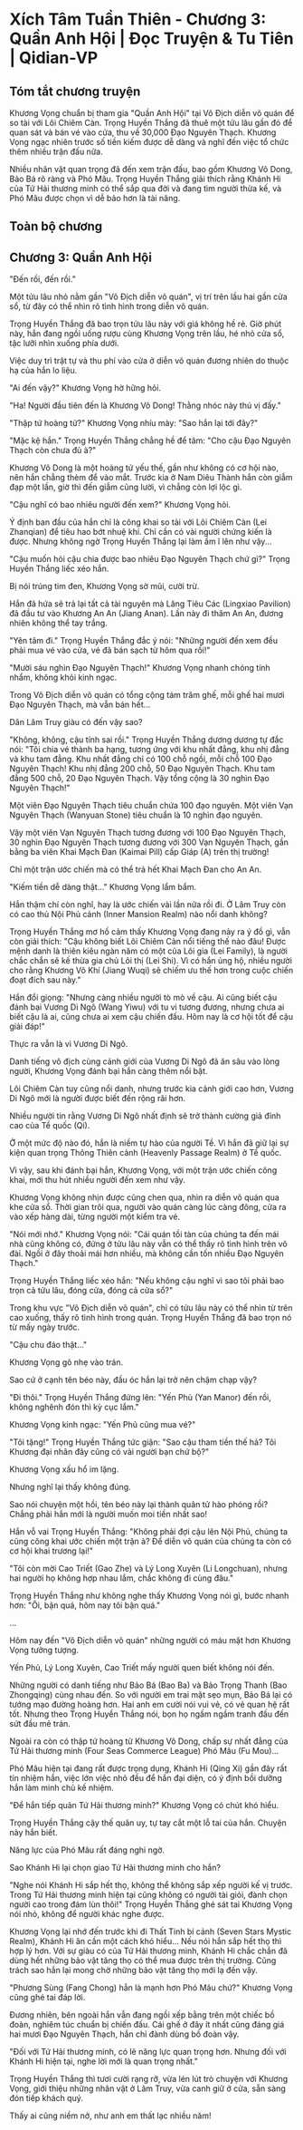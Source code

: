 # Xích Tâm Tuần Thiên - Chương 3: Quần Anh Hội | Đọc Truyện & Tu Tiên | Qidian-VP



## Tóm tắt chương truyện

Khương Vọng chuẩn bị tham gia "Quần Anh Hội" tại Vô Địch diễn võ quán để so tài với Lôi Chiêm Càn. Trọng Huyền Thắng đã thuê một tửu lâu gần đó để quan sát và bán vé vào cửa, thu về 30,000 Đạo Nguyên Thạch. Khương Vọng ngạc nhiên trước số tiền kiếm được dễ dàng và nghĩ đến việc tổ chức thêm nhiều trận đấu nữa.

Nhiều nhân vật quan trọng đã đến xem trận đấu, bao gồm Khương Vô Dong, Bảo Bá rõ ràng và Phó Mâu. Trọng Huyền Thắng giải thích rằng Khánh Hi của Tứ Hải thương minh có thể sắp qua đời và đang tìm người thừa kế, và Phó Mâu được chọn vì dễ bảo hơn là tài năng.


## Toàn bộ chương

## Chương 3: Quần Anh Hội

"Đến rồi, đến rồi."

Một tửu lâu nhỏ nằm gần "Vô Địch diễn võ quán", vị trí trên lầu hai gần cửa sổ, từ đây có thể nhìn rõ tình hình trong diễn võ quán.

Trọng Huyền Thắng đã bao trọn tửu lâu này với giá không hề rẻ. Giờ phút này, hắn đang ngồi uống rượu cùng Khương Vọng trên lầu, hé nhỏ cửa sổ, tặc lưỡi nhìn xuống phía dưới.

Việc duy trì trật tự và thu phí vào cửa ở diễn võ quán đương nhiên do thuộc hạ của hắn lo liệu.

"Ai đến vậy?" Khương Vọng hờ hững hỏi.

"Ha! Người đầu tiên đến là Khương Vô Dong! Thằng nhóc này thú vị đấy."

"Thập tứ hoàng tử?" Khương Vọng nhíu mày: "Sao hắn lại tới đây?"

"Mặc kệ hắn." Trọng Huyền Thắng chẳng hề để tâm: "Cho cậu Đạo Nguyên Thạch còn chưa đủ à?"

Khương Vô Dong là một hoàng tử yếu thế, gần như không có cơ hội nào, nên hắn chẳng thèm để vào mắt. Trước kia ở Nam Diêu Thành hắn còn giẫm đạp một lần, giờ thì đến giẫm cũng lười, vì chẳng còn lợi lộc gì.

"Cậu nghĩ có bao nhiêu người đến xem?" Khương Vọng hỏi.

Ý định ban đầu của hắn chỉ là công khai so tài với Lôi Chiêm Càn (Lei Zhanqian) để tiêu hao bớt nhuệ khí. Chỉ cần có vài người chứng kiến là được. Nhưng không ngờ Trọng Huyền Thắng lại làm ầm ĩ lên như vậy...

"Cậu muốn hỏi cậu chia được bao nhiêu Đạo Nguyên Thạch chứ gì?" Trọng Huyền Thắng liếc xéo hắn.

Bị nói trúng tim đen, Khương Vọng sờ mũi, cười trừ.

Hắn đã hứa sẽ trả lại tất cả tài nguyên mà Lăng Tiêu Các (Lingxiao Pavilion) đã đầu tư vào Khương An An (Jiang Anan). Lần này đi thăm An An, đương nhiên không thể tay trắng.

"Yên tâm đi." Trọng Huyền Thắng đắc ý nói: "Những người đến xem đều phải mua vé vào cửa, vé đã bán sạch từ hôm qua rồi!"

"Mười sáu nghìn Đạo Nguyên Thạch!" Khương Vọng nhanh chóng tính nhẩm, không khỏi kinh ngạc.

Trong Vô Địch diễn võ quán có tổng cộng tám trăm ghế, mỗi ghế hai mươi Đạo Nguyên Thạch, mà vẫn bán hết...

Dân Lâm Truy giàu có đến vậy sao?

"Không, không, cậu tính sai rồi." Trọng Huyền Thắng dương dương tự đắc nói: "Tôi chia vé thành ba hạng, tương ứng với khu nhất đẳng, khu nhị đẳng và khu tam đẳng. Khu nhất đẳng chỉ có 100 chỗ ngồi, mỗi chỗ 100 Đạo Nguyên Thạch! Khu nhị đẳng 200 chỗ, 50 Đạo Nguyên Thạch. Khu tam đẳng 500 chỗ, 20 Đạo Nguyên Thạch. Vậy tổng cộng là 30 nghìn Đạo Nguyên Thạch!"

Một viên Đạo Nguyên Thạch tiêu chuẩn chứa 100 đạo nguyên. Một viên Vạn Nguyên Thạch (Wanyuan Stone) tiêu chuẩn là 10 nghìn đạo nguyên.

Vậy một viên Vạn Nguyên Thạch tương đương với 100 Đạo Nguyên Thạch, 30 nghìn Đạo Nguyên Thạch tương đương với 300 Vạn Nguyên Thạch, gần bằng ba viên Khai Mạch Đan (Kaimai Pill) cấp Giáp (A) trên thị trường!

Chỉ một trận ước chiến mà có thể trả hết Khai Mạch Đan cho An An.

"Kiếm tiền dễ dàng thật..." Khương Vọng lẩm bẩm.

Hắn thậm chí còn nghĩ, hay là ước chiến vài lần nữa rồi đi. Ở Lâm Truy còn có cao thủ Nội Phủ cảnh (Inner Mansion Realm) nào nổi danh không?

Trọng Huyền Thắng mơ hồ cảm thấy Khương Vọng đang nảy ra ý đồ gì, vẫn còn giải thích: "Cậu không biết Lôi Chiêm Càn nổi tiếng thế nào đâu! Được mệnh danh là thiên kiêu ngàn năm có một của Lôi gia (Lei Family), là người chắc chắn sẽ kế thừa gia chủ Lôi thị (Lei Shi). Vì có hắn ủng hộ, nhiều người cho rằng Khương Vô Khí (Jiang Wuqi) sẽ chiếm ưu thế hơn trong cuộc chiến đoạt đích sau này."

Hắn đổi giọng: "Nhưng càng nhiều người tò mò về cậu. Ai cũng biết cậu đánh bại Vương Di Ngô (Wang Yiwu) với tu vi tương đương, nhưng chưa ai biết cậu là ai, cũng chưa ai xem cậu chiến đấu. Hôm nay là cơ hội tốt để cậu giải đáp!"

Thực ra vẫn là vì Vương Di Ngô.

Danh tiếng vô địch cùng cảnh giới của Vương Di Ngô đã ăn sâu vào lòng người, Khương Vọng đánh bại hắn càng thêm nổi bật.

Lôi Chiêm Càn tuy cũng nổi danh, nhưng trước kia cảnh giới cao hơn, Vương Di Ngô mới là người được biết đến rộng rãi hơn.

Nhiều người tin rằng Vương Di Ngô nhất định sẽ trở thành cường giả đỉnh cao của Tề quốc (Qi).

Ở một mức độ nào đó, hắn là niềm tự hào của người Tề. Vì hắn đã giữ lại sự kiện quan trọng Thông Thiên cảnh (Heavenly Passage Realm) ở Tề quốc.

Vì vậy, sau khi đánh bại hắn, Khương Vọng, với một trận ước chiến công khai, mới thu hút nhiều người đến xem như vậy.

Khương Vọng không nhịn được cũng chen qua, nhìn ra diễn võ quán qua khe cửa sổ. Thời gian trôi qua, người vào quán càng lúc càng đông, cửa ra vào xếp hàng dài, từng người một kiểm tra vé.

"Nói mới nhớ." Khương Vọng nói: "Cái quán tồi tàn của chúng ta đến mái nhà cũng không có, đứng ở tửu lâu này vẫn có thể thấy rõ tình hình trên võ đài. Ngồi ở đây thoải mái hơn nhiều, mà không cần tốn nhiều Đạo Nguyên Thạch."

Trọng Huyền Thắng liếc xéo hắn: "Nếu không cậu nghĩ vì sao tôi phải bao trọn cả tửu lâu, đóng cửa, đóng cả cửa sổ?"

Trong khu vực "Vô Địch diễn võ quán", chỉ có tửu lâu này có thể nhìn từ trên cao xuống, thấy rõ tình hình trong quán. Trọng Huyền Thắng đã bao trọn nó từ mấy ngày trước.

"Cậu chu đáo thật..."

Khương Vọng gõ nhẹ vào trán.

Sao cứ ở cạnh tên béo này, đầu óc hắn lại trở nên chậm chạp vậy?

"Đi thôi." Trọng Huyền Thắng đứng lên: "Yến Phủ (Yan Manor) đến rồi, không nghênh đón thì kỳ cục lắm."

Khương Vọng kinh ngạc: "Yến Phủ cũng mua vé?"

"Tôi tặng!" Trọng Huyền Thắng tức giận: "Sao cậu tham tiền thế hả? Tôi Khương đại nhân đây cũng có vài người bạn chứ bộ?"

Khương Vọng xấu hổ im lặng.

Nhưng nghĩ lại thấy không đúng.

Sao nói chuyện một hồi, tên béo này lại thành quân tử hào phóng rồi? Chẳng phải hắn mới là người muốn moi tiền nhất sao!

Hắn vỗ vai Trọng Huyền Thắng: "Không phải đợi cậu lên Nội Phủ, chúng ta cũng công khai ước chiến một trận à? Để diễn võ quán của chúng ta còn có cơ hội khai trương lại!"

"Tôi còn mời Cao Triết (Gao Zhe) và Lý Long Xuyên (Li Longchuan), nhưng hai người họ không hợp nhau lắm, chắc không đi cùng đâu."

Trọng Huyền Thắng như không nghe thấy Khương Vọng nói gì, bước nhanh hơn: "Ôi, bận quá, hôm nay tôi bận quá."

...

Hôm nay đến "Vô Địch diễn võ quán" những người có máu mặt hơn Khương Vọng tưởng tượng.

Yến Phủ, Lý Long Xuyên, Cao Triết mấy người quen biết không nói đến.

Những người có danh tiếng như Bảo Bá (Bao Ba) và Bảo Trọng Thanh (Bao Zhongqing) cùng nhau đến. So với người em trai mặt sẹo mụn, Bảo Bá lại có tướng mạo đường hoàng hơn. Hai anh em cười nói vui vẻ, có vẻ quan hệ rất tốt. Nhưng theo Trọng Huyền Thắng nói, bọn họ ngấm ngầm tranh đấu đến sứt đầu mẻ trán.

Ngoài ra còn có thập tứ hoàng tử Khương Vô Dong, chấp sự nhất đẳng của Tứ Hải thương minh (Four Seas Commerce League) Phó Mâu (Fu Mou)...

Phó Mâu hiện tại đang rất được trọng dụng, Khánh Hi (Qing Xi) gần đây rất tín nhiệm hắn, việc lớn việc nhỏ đều để hắn đại diện, có ý định bồi dưỡng hắn làm minh chủ kế nhiệm.

"Để hắn tiếp quản Tứ Hải thương minh?" Khương Vọng có chút khó hiểu.

Trọng Huyền Thắng cậy thế quân uy, tự tay cắt một lỗ tai của hắn. Chuyện này hắn biết.

Năng lực của Phó Mâu rất đáng nghi ngờ.

Sao Khánh Hi lại chọn giao Tứ Hải thương minh cho hắn?

"Nghe nói Khánh Hi sắp hết thọ, không thể không sắp xếp người kế vị trước. Trong Tứ Hải thương minh hiện tại cũng không có người tài giỏi, đành chọn người cao trong đám lùn thôi!" Trọng Huyền Thắng ghé sát tai Khương Vọng nói nhỏ, không để người khác nghe được.

Khương Vọng lại nhớ đến trước khi đi Thất Tinh bí cảnh (Seven Stars Mystic Realm), Khánh Hi ân cần một cách khó hiểu... Nếu nói hắn sắp hết thọ thì hợp lý hơn. Với sự giàu có của Tứ Hải thương minh, Khánh Hi chắc chắn đã dùng hết những bảo vật tăng thọ có thể mua được trên thị trường. Cũng trách sao hắn lại mong chờ những bảo vật tăng thọ mới lạ đến vậy.

"Phương Sùng (Fang Chong) hẳn là mạnh hơn Phó Mâu chứ?" Khương Vọng cũng ghé tai đáp lời.

Đương nhiên, bên ngoài hắn vẫn đang ngồi xếp bằng trên một chiếc bồ đoàn, nghiêm túc chuẩn bị chiến đấu. Cái ghế ở đây ít nhất cũng đáng giá hai mươi Đạo Nguyên Thạch, hắn chỉ đành dùng bồ đoàn vậy.

"Đối với Tứ Hải thương minh, có lẽ năng lực quan trọng hơn. Nhưng đối với Khánh Hi hiện tại, nghe lời mới là quan trọng nhất."

Trọng Huyền Thắng thì tươi cười rạng rỡ, vừa lén lút trò chuyện với Khương Vọng, giới thiệu những nhân vật ở Lâm Truy, vừa canh giữ ở cửa, sẵn sàng đón tiếp khách quý.

Thấy ai cũng niềm nở, như anh em thất lạc nhiều năm!